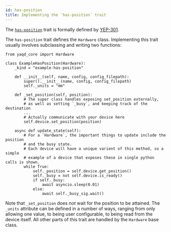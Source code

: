 ```yaml
---
id: has-position
title: Implementing the `has-position` trait
---
```


The [`has-position`](https://yaq.fyi/traits/has-position) trait is formally defined by [YEP-301](https://yeps.yaq.fyi/301).

The `has-position` trait defines the `Hardware` class. Implementing this
trait usually involves subclassing and writing two functions:

```
from yaqd_core import Hardware

class ExampleHasPosition(Hardware):
    _kind = "example-has-position"

    def __init__(self, name, config, config_filepath):
        super().__init__(name, config, config_filepath)
        self._units = "mm"

    def _set_position(self, position):
        # The super class handles exposing set_position externally,
        # as well as setting `_busy`, and keeping track of the destination
        ...
        # Actually communicate with your device here
        self.device.set_position(position)

    async def update_state(self):
        # For a `Hardware`, the important things to update include the position 
        # and the busy state.
        # Each device will have a unique varient of this method, so a simple
        # example of a device that exposes these in single python calls is shown.
        while True:
            self._position = self.device.get_position()
            self._busy = not self.device.is_ready()
            if self._busy:
                await asyncio.sleep(0.01)
            else:
                await self._busy_sig.wait()
```

Note that `_set_position` does *not* wait for the position to be
attained. The `_units` attribute can be defined in a number of ways,
ranging from only allowing one value, to being user configurable, to
being read from the device itself. All other parts of this trait are
handled by the `Hardware` base class.
